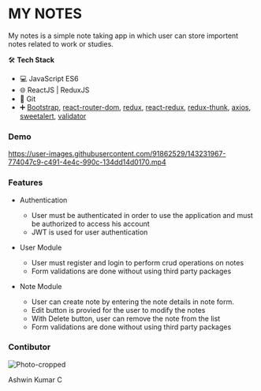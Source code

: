 # MY NOTES  

My notes is a simple note taking app in which user can store importent notes related to work or studies.

🛠 **Tech Stack**

- 💻 JavaScript ES6
- 🌐 ReactJS | ReduxJS
- 🔧 Git
- ➕ [Bootstrap](https://getbootstrap.com/), [react-router-dom](https://v5.reactrouter.com/web/guides/quick-start), [redux](https://redux.js.org/), [react-redux](https://react-redux.js.org/), [redux-thunk](https://www.npmjs.com/package/redux-thunk), [axios](https://www.npmjs.com/package/axios), [sweetalert](https://www.npmjs.com/package/sweetalert), [validator](https://www.npmjs.com/package/validator)

### Demo

https://user-images.githubusercontent.com/91862529/143231967-774047c9-c491-4e4c-990c-134dd14d0170.mp4

### Features
* Authentication
    * User must be authenticated in order to use the application and must be authorized to access his account
    * JWT is used for user authentication
 
* User Module
    *  User must register and login to perform crud operations on notes
    *  Form validations are done without using third party packages

* Note Module
    * User can create note by entering the note details in note form.
    * Edit button is provied for the user to modify the notes
    * With Delete button, user can remove the note from the list
    * Form validations are done without using third party packages

### Contibutor

![Photo-cropped](https://user-images.githubusercontent.com/91862529/142796666-f35e680c-1c33-4a1c-afe4-48b1f1d2e681.jpg)

   Ashwin Kumar C
